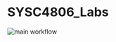 # SYSC4806_Labs

![main workflow](https://github.com/GillesMyny1/SYSC4806_Labs/actions/workflows/maven.yml/badge.svg)
